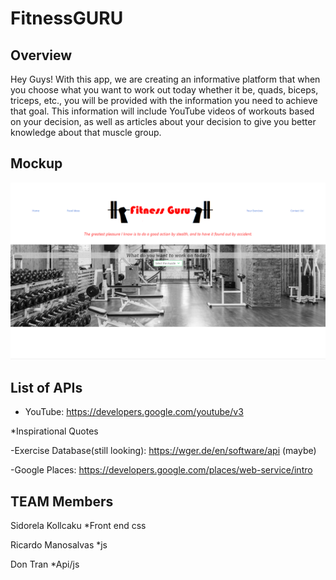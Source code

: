 # FitnessGURU


## Overview

Hey Guys! 
With this app, we are creating an informative platform that when you choose what you want to work out today whether it be, quads, biceps, triceps, etc., you will be provided with the information you need to achieve that goal. This information will include YouTube videos of workouts based on your decision, as well as articles about your decision to give you better knowledge about that muscle group. 

## Mockup

![fitness](FrontPage.png)



## List of APIs 
- YouTube: https://developers.google.com/youtube/v3

*Inspirational Quotes 

-Exercise Database(still looking): https://wger.de/en/software/api (maybe)

-Google Places: https://developers.google.com/places/web-service/intro


## TEAM Members

Sidorela Kollcaku
*Front end css

Ricardo Manosalvas
*js

Don Tran
*Api/js




